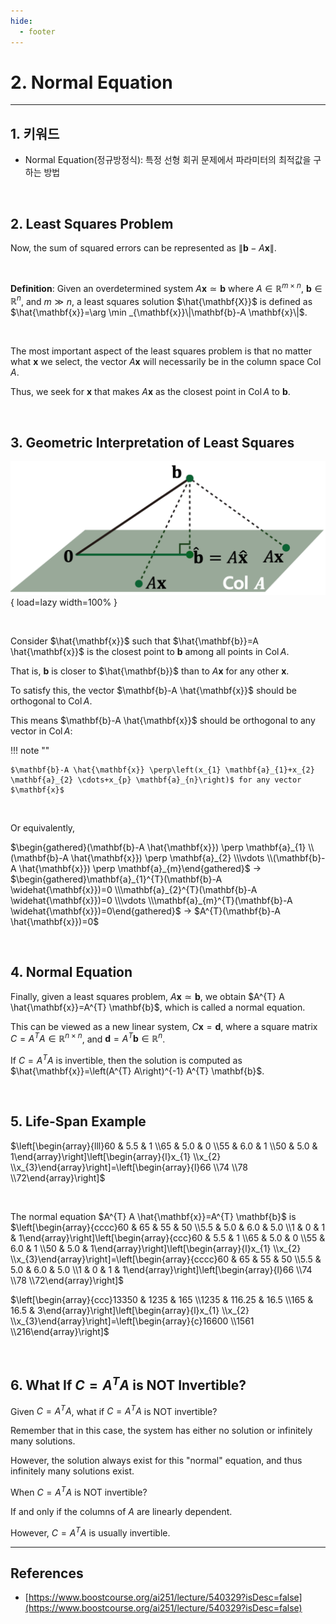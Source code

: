 ```yaml
---
hide:
  - footer
---
```


# 2. Normal Equation

---

## 1. 키워드

- Normal Equation(정규방정식): 특정 선형 회귀 문제에서 파라미터의 최적값을 구하는 방법

<br/>

## 2. Least Squares Problem

Now, the sum of squared errors can be represented as $\|\mathbf{b}-A \mathbf{x}\|$.

<br/>

**Definition**: Given an overdetermined system $A \mathbf{x} \simeq \mathbf{b}$ where $A \in \mathbb{R}^{m \times n}$, $\mathbf{b} \in \mathbb{R}^{n}$, and $m \gg n$, a least squares solution $\hat{\mathbf{X}}$ is defined as $\hat{\mathbf{x}}=\arg \min _{\mathbf{x}}\|\mathbf{b}-A \mathbf{x}\|$.

<br/>

The most important aspect of the least squares problem is that no matter what $\mathbf{x}$ we select, the vector $A \mathbf{x}$ will necessarily be in the column space $\operatorname{Col}A$.

Thus, we seek for $\mathbf{x}$ that makes $A \mathbf{x}$ as the closest point in $\operatorname{Col}A$ to $\mathbf{b}$.

<br/>

## 3. Geometric Interpretation of Least Squares

![001](https://github.com/SAEMC/Images-MLDL/blob/main/linear-algebra/ch-002/002/001.png?raw=true){ load=lazy width=100% }

<br/>

Consider $\hat{\mathbf{x}}$ such that $\hat{\mathbf{b}}=A \hat{\mathbf{x}}$ is the closest point to $\mathbf{b}$ among all points in $\operatorname{Col}A$.

That is, $\mathbf{b}$ is closer to $\hat{\mathbf{b}}$ than to $A \mathbf{x}$ for any other $\mathbf{x}$.

To satisfy this, the vector $\mathbf{b}-A \hat{\mathbf{x}}$ should be orthogonal to $\operatorname{Col}A$.

This means $\mathbf{b}-A \hat{\mathbf{x}}$ should be orthogonal to any vector in $\operatorname{Col}A$:

!!! note ""

    $\mathbf{b}-A \hat{\mathbf{x}} \perp\left(x_{1} \mathbf{a}_{1}+x_{2} \mathbf{a}_{2} \cdots+x_{p} \mathbf{a}_{n}\right)$ for any vector $\mathbf{x}$

<br/>

Or equivalently,

$\begin{gathered}(\mathbf{b}-A \hat{\mathbf{x}}) \perp \mathbf{a}_{1} \\(\mathbf{b}-A \hat{\mathbf{x}}) \perp \mathbf{a}_{2} \\\vdots \\(\mathbf{b}-A \hat{\mathbf{x}}) \perp \mathbf{a}_{m}\end{gathered}$ → $\begin{gathered}\mathbf{a}_{1}^{T}(\mathbf{b}-A \widehat{\mathbf{x}})=0 \\\mathbf{a}_{2}^{T}(\mathbf{b}-A \widehat{\mathbf{x}})=0 \\\vdots \\\mathbf{a}_{m}^{T}(\mathbf{b}-A \widehat{\mathbf{x}})=0\end{gathered}$ → $A^{T}(\mathbf{b}-A \hat{\mathbf{x}})=0$

<br/>

## 4. Normal Equation

Finally, given a least squares problem, $A \mathbf{x} \simeq \mathbf{b}$, we obtain $A^{T} A \hat{\mathbf{x}}=A^{T} \mathbf{b}$, which is called a normal equation.

This can be viewed as a new linear system, $C \mathbf{x}=\mathbf{d}$, where a square matrix $C=A^{T} A \in \mathbb{R}^{n \times n}$, and $\mathbf{d}=A^{T} \mathbf{b} \in \mathbb{R}^{n}$.

If $C=A^{T} A$ is invertible, then the solution is computed as $\hat{\mathbf{x}}=\left(A^{T} A\right)^{-1} A^{T} \mathbf{b}$.

<br/>

## 5. Life-Span Example

$\left[\begin{array}{lll}60 & 5.5 & 1 \\65 & 5.0 & 0 \\55 & 6.0 & 1 \\50 & 5.0 & 1\end{array}\right]\left[\begin{array}{l}x_{1} \\x_{2} \\x_{3}\end{array}\right]=\left[\begin{array}{l}66 \\74 \\78 \\72\end{array}\right]$

<br/>

The normal equation $A^{T} A \hat{\mathbf{x}}=A^{T} \mathbf{b}$ is $\left[\begin{array}{cccc}60 & 65 & 55 & 50 \\5.5 & 5.0 & 6.0 & 5.0 \\1 & 0 & 1 & 1\end{array}\right]\left[\begin{array}{ccc}60 & 5.5 & 1 \\65 & 5.0 & 0 \\55 & 6.0 & 1 \\50 & 5.0 & 1\end{array}\right]\left[\begin{array}{l}x_{1} \\x_{2} \\x_{3}\end{array}\right]=\left[\begin{array}{cccc}60 & 65 & 55 & 50 \\5.5 & 5.0 & 6.0 & 5.0 \\1 & 0 & 1 & 1\end{array}\right]\left[\begin{array}{l}66 \\74 \\78 \\72\end{array}\right]$

$\left[\begin{array}{ccc}13350 & 1235 & 165 \\1235 & 116.25 & 16.5 \\165 & 16.5 & 3\end{array}\right]\left[\begin{array}{l}x_{1} \\x_{2} \\x_{3}\end{array}\right]=\left[\begin{array}{c}16600 \\1561 \\216\end{array}\right]$

<br/>

## 6. What If $C=A^{T} A$ is NOT Invertible?

Given $C=A^{T} A$, what if $C=A^{T} A$ is NOT invertible?

Remember that in this case, the system has either no solution or infinitely many solutions.

However, the solution always exist for this "normal" equation, and thus infinitely many solutions exist.

When $C=A^{T} A$ is NOT invertible?

If and only if the columns of $A$ are linearly dependent.

However, $C=A^{T} A$ is usually invertible.

---

## References

- [https://www.boostcourse.org/ai251/lecture/540329?isDesc=false](https://www.boostcourse.org/ai251/lecture/540329?isDesc=false)

